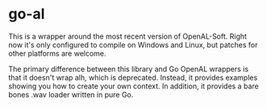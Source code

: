 go-al
=====

This is a wrapper around the most recent version of OpenAL-Soft. Right now it's only configured to compile on Windows and Linux, but patches for other platforms are welcome.

The primary difference between this library and Go OpenAL wrappers is that it doesn't wrap alh, which is deprecated. Instead, it provides examples showing you how to create your own context. In addition, it provides a bare bones .wav loader written in pure Go.
